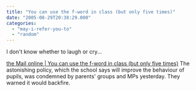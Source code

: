 ```yaml
---
title: "You can use the f-word in class (but only five times)"
date: "2005-08-29T20:38:29.000"
categories: 
  - "may-i-refer-you-to"
  - "random"
---
```


I don't know whether to laugh or cry...

[the Mail online | You can use the f-word in class (but only five times)](http://www.dailymail.co.uk/pages/live/articles/news/news.html?in_article_id=360685&in_page_id=1770) The astonishing policy, which the school says will improve the behaviour of pupils, was condemned by parents' groups and MPs yesterday. They warned it would backfire.
